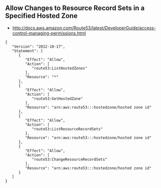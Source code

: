 ## Allow Changes to Resource Record Sets in a Specified Hosted Zone

- http://docs.aws.amazon.com/Route53/latest/DeveloperGuide/access-control-managing-permissions.html
```
{
   "Version": "2012-10-17",
   "Statement": [
      {
         "Effect": "Allow",
         "Action": [
            "route53:ListHostedZones"
         ],
         "Resource": "*"
      },
      {
         "Effect": "Allow",
         "Action": [
            "route53:GetHostedZone"
         ],
         "Resource": "arn:aws:route53:::hostedzone/hosted zone id"
      },
      {
         "Effect": "Allow",
         "Action": [
            "route53:ListResourceRecordSets"
         ],
         "Resource": "arn:aws:route53:::hostedzone/hosted zone id"
      },
      {
         "Effect": "Allow",
         "Action": [
            "route53:ChangeResourceRecordSets"
         ],
         "Resource": "arn:aws:route53:::hostedzone/hosted zone id"
      }
   ]
}
```
